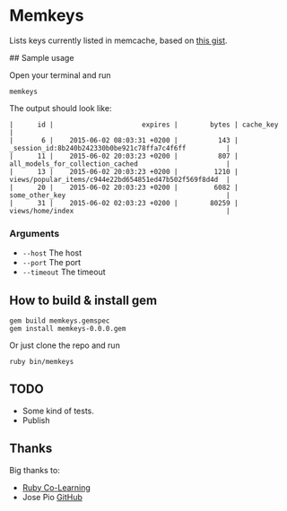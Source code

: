 # Memkeys

Lists keys currently listed in memcache, based on [this gist](https://gist.github.com/bkimble/1365005).

## Sample usage

Open your terminal and run

    memkeys 

The output should look like:

    |      id |                      expires |        bytes | cache_key                                             |
    |       6 |    2015-06-02 08:03:31 +0200 |          143 | _session_id:8b240b242330b0be921c78ffa7c4f6ff          |
    |      11 |    2015-06-02 20:03:23 +0200 |          807 | all_models_for_collection_cached                      |
    |      13 |    2015-06-02 20:03:23 +0200 |         1210 | views/popular_items/c944e22bd654851ed47b502f569f8d4d  |
    |      20 |    2015-06-02 20:03:23 +0200 |         6082 | some_other_key                                        |
    |      31 |    2015-06-02 02:03:23 +0200 |        80259 | views/home/index                                      |
    

### Arguments 

* `--host` The host 
* `--port` The port 
* `--timeout` The timeout

## How to build & install gem

    gem build memkeys.gemspec 
    gem install memkeys-0.0.0.gem

Or just clone the repo and run

    ruby bin/memkeys

## TODO

* Some kind of tests.
* Publish

## Thanks

Big thanks to: 
* [Ruby Co-Learning](http://www.meetup.com/opentechschool-berlin/events/219762691/)
* Jose Pio [GitHub](http://www.github.com/josetonyp)
